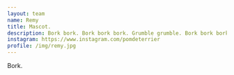 ```yaml
---
layout: team
name: Remy
title: Mascot. 
description: Bork bork. Bork bork bork. Grumble grumble. Bork bork bork bork. 
instagram: https://www.instagram.com/pomdeterrier
profile: /img/remy.jpg
---
```


Bork.
